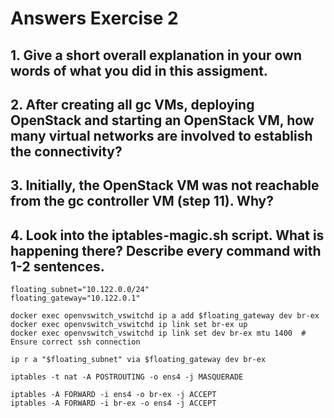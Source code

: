 # Answers Exercise 2

## 1. Give a short overall explanation in your own words of what you did in this assigment. 

## 2. After creating all gc VMs, deploying OpenStack and starting an OpenStack VM, how many virtual networks are involved to establish the connectivity?

## 3. Initially, the OpenStack VM was not reachable from the gc controller VM (step 11). Why?

## 4. Look into the iptables-magic.sh script. What is happening there? Describe every command with 1-2 sentences.

```
floating_subnet="10.122.0.0/24"
floating_gateway="10.122.0.1"

docker exec openvswitch_vswitchd ip a add $floating_gateway dev br-ex
docker exec openvswitch_vswitchd ip link set br-ex up
docker exec openvswitch_vswitchd ip link set dev br-ex mtu 1400  # Ensure correct ssh connection

ip r a "$floating_subnet" via $floating_gateway dev br-ex

iptables -t nat -A POSTROUTING -o ens4 -j MASQUERADE

iptables -A FORWARD -i ens4 -o br-ex -j ACCEPT
iptables -A FORWARD -i br-ex -o ens4 -j ACCEPT
```